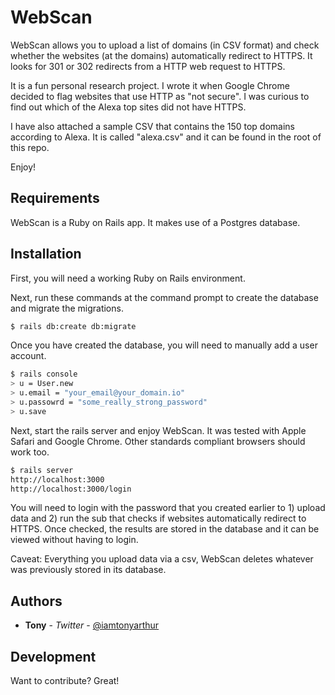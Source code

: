 WebScan
=======
WebScan allows you to upload a list of domains (in CSV format) and check whether the websites (at the domains) automatically redirect to HTTPS. It looks for 301 or 302 redirects from a HTTP web request to HTTPS.

It is a fun personal research project. I wrote it when Google Chrome decided to flag websites that use HTTP as "not secure". I was curious to find out which of the Alexa top sites did not have HTTPS.

I have also attached a sample CSV that contains the 150 top domains according to Alexa. It is called "alexa.csv" and it can be found in the root of this repo.

Enjoy!

## Requirements
WebScan is a Ruby on Rails app. It makes use of a Postgres database.

## Installation
First, you will need a working Ruby on Rails environment.

Next, run these commands at the command prompt to create the database and migrate the migrations.
```sh
$ rails db:create db:migrate
```
Once you have created the database, you will need to manually add a user account.

```sh
$ rails console
> u = User.new
> u.email = "your_email@your_domain.io"
> u.passowrd = "some_really_strong_password"
> u.save
```
Next, start the rails server and enjoy WebScan. It was tested with Apple Safari and Google Chrome. Other standards compliant browsers should work too.

```sh
$ rails server
http://localhost:3000
http://localhost:3000/login
```
You will need to login with the password that you created earlier to 1) upload data and 2) run the sub that checks if websites automatically redirect to HTTPS. Once checked, the results are stored in the database and it can be viewed without having to login.

Caveat: Everything you upload data via a csv, WebScan deletes whatever was previously stored in its database.

## Authors

* **Tony** - *Twitter* - [@iamtonyarthur](https://twitter.com/iamtonyarthur)


## Development

Want to contribute? Great!
